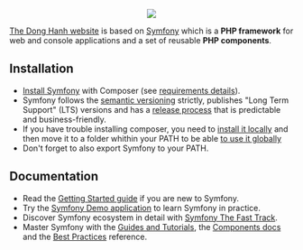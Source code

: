 <p align="center"><a href="https://symfony.com" target="_blank">
    <img src="https://symfony.com/logos/symfony_black_02.svg">
</a></p>

[The Dong Hanh website][1] is based on [Symfony][2] which is a **PHP framework** for web and console applications and a set of reusable
**PHP components**.

Installation
------------

* [Install Symfony][4] with Composer (see [requirements details][3]).
* Symfony follows the [semantic versioning][5] strictly, publishes "Long Term
  Support" (LTS) versions and has a [release process][6] that is predictable and
  business-friendly.
* If you have trouble installing composer, you need to [install it locally][12] and then move it to a folder whithin your PATH to be able [to use it globally][13] 
* Don't forget to also export Symfony to your PATH.

Documentation
-------------

* Read the [Getting Started guide][7] if you are new to Symfony.
* Try the [Symfony Demo application][14] to learn Symfony in practice.
* Discover Symfony ecosystem in detail with [Symfony The Fast Track][15].
* Master Symfony with the [Guides and Tutorials][8], the [Components docs][9]
  and the [Best Practices][10] reference.


[1]: https://www.dong-hanh.org/
[2]: https://symfony.com
[3]: https://symfony.com/doc/current/reference/requirements.html
[4]: https://symfony.com/doc/current/setup.html
[5]: https://semver.org
[6]: https://symfony.com/doc/current/contributing/community/releases.html
[7]: https://symfony.com/doc/current/page_creation.html
[8]: https://symfony.com/doc/current/index.html
[9]: https://symfony.com/doc/current/components/index.html
[10]: https://symfony.com/doc/current/best_practices/index.html
[11]: https://symfony.com/community
[12]: https://www.sakanasport.com/
[12]: https://getcomposer.org/download/
[13]: https://getcomposer.org/doc/00-intro.md#globally
[14]: https://github.com/symfony/symfony-demo
[15]: https://symfony.com/book
